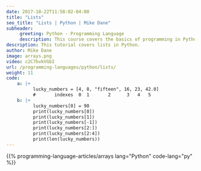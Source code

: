 ```yaml
---
date: 2017-10-22T11:58:02-04:00
title: "Lists"
seo_title: "Lists | Python | Mike Dane"
subheader:
     greeting: Python - Programming Language
     description: This course covers the basics of programming in Python. Work your way through the videos/articles and I'll teach you everything you need to know to start your programming journey!
description: This tutorial covers lists in Python.
author: Mike Dane
image: arrays.png
video: c2C7bvkVGbI
url: /programming-languages/python/lists/
weight: 11
code:
    a: |+
          lucky_numbers = [4, 8, "fifteen", 16, 23, 42.0]
          #       indexes  0  1       2      3   4   5
    b: |+
          lucky_numbers[0] = 90
          print(lucky_numbers[0])
          print(lucky_numbers[1])
          print(lucky_numbers[-1])
          print(lucky_numbers[2:])
          print(lucky_numbers[2:4])
          print(len(lucky_numbers))
---
```


{{% programming-language-articles/arrays lang="Python" code-lang="py" %}}
